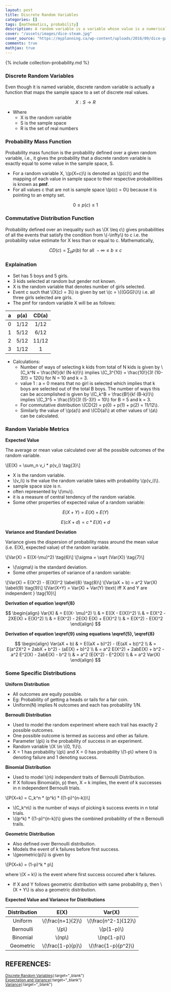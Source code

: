 ```yaml
---
layout: post
title: Discrete Random Variables
categories: []
tags: [mathematics, probability]
description: A random variable is a variable whose value is a numerical outcome of a random phenomenon. A discrete random variable X has a countable number of possible values.
cover: "/assets/images/dice-steam.jpg"
cover_source: "https://myplanning.ca/wp-content/uploads/2016/09/dice-game-black-close-up.jpg"
comments: true
mathjax: true
---
```


{% include collection-probability.md %}

### Discrete Random Variables

Even though it is named variable, discrete random variable is actually a function that maps the sample space to a set of discrete real values.

$$X : S \rightarrow R \tag{1}$$

* Where
  * X is the random variable
  * S is the sample space
  * R is the set of real numbers

### Probability Mass Function

Probability mass function is the probability defined over a given random variable, i.e., it gives the probability that a discrete random variable is exactly equal to some value in the sample space, S.

* For a random variable X, \\(p(X=c)\\) is denoted as \\(p(c)\\) and the mapping of each value in sample space to their respective probabilities is known as **pmf**.
* For all values c that are not is sample space \\(p(c) = 0\\) because it is pointing to an empty set.

$$0 \leq p(c) \leq 1 \tag{2}$$

### Commutative Distribution Function

Probability defined over an inequality such as \\(X \leq c\\) gives probabilities of all the events that satisfy the condition from \\(-\infty\\) to c i.e. the probability value estimate for X less than or equal to c. Mathematically,

$$CD(c) = \sum_b p(b)\text{ for all } -\infty \leq b \leq c \tag{3}$$

### Explaination

* Set has 5 boys and 5 girls.
* 3 kids selected at random but gender not known.
* X is the random variable that denotes number of girls selected.
* Event c such that \\(X(c) = 3\\) is given by set \\(c = \\{(GGG)\\}\\) i.e. all three girls selected are girls.
* The pmf for random variable X will be as follows:

| a | p(a)| CD(a) |
|:-:|:-:|:-:|
| 0 | 1/12  | 1/12 |
| 1 | 5/12  | 6/12 |
| 2 | 5/12  | 11/12 |
| 3 | 1/12  | 1 |

* Calculations:
  * Number of ways of selecting k kids from total of N kids is given by \\(C_k^N = \frac{N!}{k! (N-k)!}\\) implies \\(C_3^{10} = \frac{10!}{3! (10-3)!} = 120\\) for N = 10 and k = 3.
  * value 1 : a = 0 means that no girl is selected which implies that k boys are selected out of the total B boys. The number of ways this can be accomplished is given by \\(C_k^B = \frac{B!}{k! (B-k)!}\\) implies \\(C_3^5 = \frac{5!}{3! (5-3)!} = 10\\) for B = 5 and k = 3.
  * For commutative distribution \\(CD(2) = p(0) + p(1) + p(2) = 11/12\\).
  * Similarly the value of \\(p(a)\\) and \\(CD(a)\\) at other values of \\(a\\) can be calculated.


### Random Variable Metrics

**Expected Value**

The average or mean value calculated over all the possible outcomes of the random variable.

\\[E(X) = \sum_n v_i * p(v_i) \tag{3}\\]

  * X is the random variable.
  * \\(v_i\\) is the value the random variable takes with probability \\(p(v_i)\\).
  * sample space size is  n.
  * often represented by \\(\mu\\).
  * it is a measure of central tendency of the random variable.
  * Some other properties of expected value of a random variable:

$$E(X+Y) = E(X) + E(Y) \tag{4}$$

$$E(cX + d) = c * E(X) + d \label{5} \tag{5}$$

**Variance and Standard Deviation**
    
Variance gives the dispersion of probability mass around the mean value (i.e. E(X), expected value) of the random variable.

\\[Var(X) = E((X-\mu)^2) \tag{6}\\]
\\[\sigma = \sqrt (Var(X)) \tag{7}\\]

  * \\(\sigma\\) is the standard deviation.
  * Some other properties of variance of a random variable:

\\[Var(X) = E(X^2) - (E(X))^2 \label{8} \tag{8}\\]
\\[Var(aX + b) = a^2 Var(X) \label{9} \tag{9}\\]
\\[Var(X+Y) = Var(X) + Var(Y) \text{ iff X and Y are independent } \tag{10}\\]

**Derivation of equation \eqref{8}**

$$
  \begin{align}
    Var(X) & = E((X- \mu)^2) \\
    & = E((X - E(X))^2) \\
    & = E(X^2 - 2XE(X) + E(X)^2) \\
    & = E(X^2) - 2E(X) E(X) + E(X)^2 \\
    & = E(X^2) - E(X)^2
  \end{align}
$$

**Derivation of equation \eqref{9} using equations \eqref{5}, \eqref{8}**

$$
  \begin{align}
    Var(aX + b) & = E((aX + b)^2) - (E(aX + b))^2 \\
    & = E(a^2X^2 + 2abX + b^2) - (aE(X) + b)^2 \\
    & = a^2 E(X^2) + 2abE(X) + b^2 - a^2 E^2(X) - 2abE(X) - b^2 \\
    & = a^2 (E(X^2) - E^2(X)) \\
    & = a^2 Var(X)
  \end{align}
$$


### Some Specific Distributions

**Uniform Distribution**

  * All outcomes are eqully possible. 
  * Eg: Probability of getting a heads or tails for a fair coin. 
  * Uniform(N) implies N outcomes and each has probability 1/N.

**Bernoulli Distribution**

  * Used to model the random experiment where each trail has exactly 2 possible outcomes.
  * One possible outcome is termed as success and other as failure.
  * Parameter \\(p\\) is the probability of success in an experiment.
  * Random variable \\(X \in \\{0, 1\\}\\).
  * X = 1 has probability \\(p\\) and X = 0 has probability \\(1-p\\) where 0 is denoting failure and 1 denoting success.

**Binomial Distribution**

  * Used to model \\(n\\) independent traits of Bernoulli Distribution.
  * If X follows Binomial(n, p) then, X = k implies, the event of k successes in n independent Bernoulli trials.

  \\[P(X=k) = C_k^n * (p^k) * ((1-p)^{n-k})\\]

  * \\(C_k^n\\) is the number of ways of picking k success events in n total trials.
  * \\((p^k) * ((1-p)^{n-k})\\) gives the combined probability of the n Bernoulli trails.

**Geometric Distribution**

  * Also defined over Bernoulli distribution.
  * Models the event of k failures before first success.
  * \\(geometric(p)\\) is given by 

  \\[P(X=k) = (1-p)^k * p\\]

  where \\(X = k\\) is the event where first success occured after k failures.

  * If X and Y follows geometric distribution with same probability p, then \\(X + Y\\) is also a geometric distribution.


**Expected Value and Variance for Distributions**

| Distribution | E(X)| Var(X) |
|:-:|:-:|:-:|
| Uniform | \\(\frac{n+1}{2}\\)  | \\(\frac{n^2-1}{12}\\) |
| Bernoulli | \\(p\\) | \\(p(1-p)\\) |
| Binomial | \\(np\\)  | \\(np(1-p)\\) |
| Geometric | \\(\frac{1-p}{p}\\) | \\(\frac{1-p}{p^2}\\) |



## REFERENCES:

<small>[Discrete Random Variables](https://www.hackerearth.com/practice/machine-learning/prerequisites-of-machine-learning/discrete-random-variables/tutorial/){:target="_blank"}</small><br>
<small>[Expectation and Variance](https://revisionmaths.com/advanced-level-maths-revision/statistics/expectation-and-variance){:target="_blank"}</small><br>
<small>[Variance](https://en.wikipedia.org/wiki/Variance){:target="_blank"}</small>
